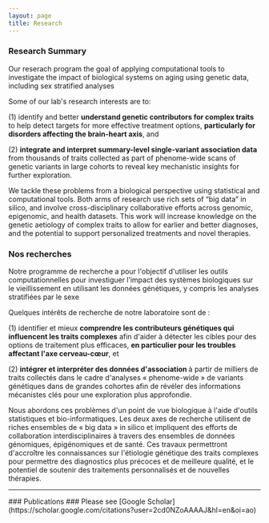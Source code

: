 ```yaml
---
layout: page
title: Research 
---
```


### Research Summary
Our reserach program the goal of applying computational tools to investigate the impact of biological systems on aging using genetic data, including sex stratified analyses

Some of our lab's research interests are to: 
<p>(1) identify and better <b>understand genetic contributors for complex traits</b> to help detect targets for more effective treatment options, <b>particularly for disorders affecting the brain-heart axis</b>, and</p>
<p>(2) <b>integrate and interpret summary-level single-variant association data</b> from thousands of traits collected as part of phenome-wide scans of genetic variants in large cohorts to reveal key mechanistic insights for further exploration.</p>
<p>We tackle these problems from a biological perspective using statistical and computational tools. Both arms of research use rich sets of “big data” in silico, and involve cross-disciplinary collaborative efforts across genomic, epigenomic, and health datasets. This work will increase knowledge on the genetic aetiology of complex traits to allow for earlier and better diagnoses, and the potential to support personalized treatments and novel therapies.</p> 

### Nos recherches
Notre programme de recherche a pour l'objectif d'utiliser les outils computationnelles pour investiguer l’impact des systèmes biologiques sur le vieillissement en utilisant les données génétiques, y compris les analyses stratifiées par le sexe

Quelques intérêts de recherche de notre laboratoire sont de :
<p>(1) identifier et mieux <b>comprendre les contributeurs génétiques qui influencent les traits complexes</b> afin d'aider à détecter les cibles pour des options de traitement plus efficaces, <b>en particulier pour les troubles affectant l'axe cerveau-cœur</b>, et </p>
<p>(2) <b>intégrer et interpréter des données d'association </b> à partir de milliers de traits collectés dans le cadre d'analyses « phenome-wide » de variants génétiques dans de grandes cohortes afin de révéler des informations mécanistes clés pour une exploration plus approfondie.</p>
<p>Nous abordons ces problèmes d'un point de vue biologique à l'aide d'outils statistiques et bio-informatiques. Les deux axes de recherche utilisent de riches ensembles de « big data » in silico et impliquent des efforts de collaboration interdisciplinaires à travers des ensembles de données génomiques, épigénomiques et de santé. Ces travaux permettront d'accroître les connaissances sur l'étiologie génétique des traits complexes pour permettre des diagnostics plus précoces et de meilleure qualité, et le potentiel de soutenir des traitements personnalisés et de nouvelles thérapies.</p>

<hr>
### Publications ###
Please see [Google Scholar](https://scholar.google.com/citations?user=2cd0NZoAAAAJ&hl=en&oi=ao)
